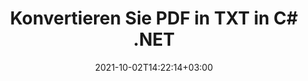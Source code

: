 ---
############################# Static ############################
layout: "autogen-gist"
date: 2021-10-02T14:22:14+03:00
draft: false
path: "de/total/net/conversion/pdf-to-txt/"
other_out_formats: "DOC DOCX DOCM DOT DOTX DOTM TXT RTF HTML HTM MHTML MHT XLS XLSX XLSM XLSB XLT XLTX XLTM XLAM CSV TSV DIF SXC FODS PPT PPTX PPTM PPS PPSX PPSM POT POTX POTM ODT OTT OTP ODP ODS EMZ WMZ SVG SVGZ XPS TEX DCM WMF EMF BMP PNG GIF JPEG TIFF ICO WEBP JP2 TGA PSB PSD EPUB MD DICOM FODP JPG"
ad_headline: "Konvertieren Sie PDF in TXT | .NET"
ad_description: "Die genaueste PDF-zu-TXT-Dokumentkonvertierungslösung für Ihre .NET-Anwendungen."

############################# Head ############################
head_title: "Konvertieren Sie PDF in TXT in C# .NET – Schnelle PDF-Konvertierung"
head_description: "Schnelle und sichere Konvertierung von PDF in TXT in .NET- und Mono-Frameworks – Konvertieren Sie PDF in TXT und über 100 andere Dateiformate in jeder Art von C#-, VB.NET-, ASP.NET- und .NET Core-Anwendung."

############################# Header ############################
title: "Konvertieren Sie PDF in TXT in C# .NET"
description: "Konvertieren Sie PDF in TXT in C# .NET-Anwendungen mit flexiblen Dokumentkonvertierungsfunktionen, um das Erscheinungsbild des konvertierten Dokumentformats anzupassen. Konvertieren Sie akkurat PDF-Dateien in Textverarbeitungsdokumente, Excel-Tabellen, PowerPoint-Präsentationen, Photoshop, eBooks, Web- und Bilddateiformate. Konvertieren Sie das gesamte Dokument oder wählen Sie bestimmte Seiten der PDF-Datei basierend auf den ausgewählten Seitenzahlen oder Seitenbereichen aus und konvertieren Sie es einfach in eine Vielzahl von unterstützten Dokumentformaten."

############################# SubMenu ############################
submenu:
    enable: false

############################# Content ############################
content:
    enable: true
    block:
    - title_left: "So konvertieren Sie PDF in TXT in C# .NET"
      content_left: |
          Befolgen Sie diese einfachen Schritte für die Konvertierung von PDF in TXT in .NET. Sehen Sie sich das konvertierte Dokument so an, wie es ist, oder rendern und zeigen Sie es als HTML an, ohne externe Software zu verwenden.

          -   **Converter**-Objekt erstellen, um PDF-Dokument zu konvertieren
          -   Legen Sie die Konvertierungsoptionen für das TXT-Format fest
          -   Rufen Sie die **Convert**-Methode der **Converter**-Klasseninstanz für die Konvertierung in TXT auf
          -   Legen Sie Optionen für den HTML-Viewer fest
          -   **Viewer**-Objekt erstellen, um das konvertierte Dokument als HTML anzuzeigen
          
      title_right: "Downloads & Installationsanleitungen"
      content_right: |
          Sie benötigen die Namensräume `GroupDocs.Conversion` und `GroupDocs.Viewer`, um PDF-Dateien in eine Vielzahl von Bildern und Dokumenttypen wie Microsoft Office (Word, Excel, PowerPoint, Project, Outlook), OpenDocument, HTML und CAD-Diagramme zu konvertieren. Erkunden Sie andere [.NET-APIs für Office-Dokumente](https://products.conholdate.com/total/net/), wie sie von Conholdate.Total angeboten werden.
          
          Holen Sie sich die entsprechenden Assembly-Dateien von den [Downloads](https://downloads.conholdate.com/total/net) oder holen Sie sich das gesamte Paket von [NuGet](https://www.nuget.org/packages/Conholdate.Total/), um `Conholdate.Total für .NET` direkt in Ihrem Arbeitsbereich hinzuzufügen.
          
      gisthash: "d2247f969461c42ed50a02e53e93953a"
      gistfile: "pdf-to-word-conversion-and-html-viewer.cs"

    - title_left: "Konvertieren Sie PDF- in Word-Dokumente in .NET"
      content_left: |
          Mit Conholdate.Total-APIs wird die Konvertierung von PDF in ein Word-Dokument in C# .NET-Anwendungen einfacher. Die PDF-Datei wird in eine Word-Datei (DOCX) mit Dokumentformatierung als Quelldatei umgewandelt. Sie können die Inhalte wie Text, Tabellen, Bilder und Listen aus dem konvertierten Word-Dokument einfach bearbeiten.

          -   Erstellen Sie ein **Converter**-Klassenobjekt und übergeben Sie die **PDF**-Quelldatei daran
          -   Rufen Sie die **Convert**-Methode des **Converter**-Objekts auf
          -   Geben Sie **DOCX** als gewünschtes Ausgabeformat an, indem Sie ihm das Objekt **WordProcessingConvertOptions** übergeben
          -   Rufen Sie die **Convert**-Methode der **Converter**-Klasseninstanz für die Konvertierung in **DOCX** auf
          
      title_right: "Konvertieren passwortgeschützter Archive"
      content_right: |
          In einigen Fällen ist das konvertierte Dokument größer und die Konvertierung dauert einige Zeit. Standardmäßig wird das zwischengespeicherte konvertierte Dokument auf dem lokalen Laufwerk gespeichert, aber [Conholdate.Total for .NET](https://products.conholdate.com/total/net/) bietet eine benutzerdefinierte Cache-Implementierungsfunktion mithilfe der iCache-Schnittstelle zur effizienten Verwaltung Zwischenspeichern Sie Konvertierungsergebnisse auf Ihre eigene Weise. Es beschleunigt den gesamten sich wiederholenden Konvertierungsprozess.
          
          Die [.NET PDF-Konvertierungsbibliothek](https://products.groupdocs.com/conversion/net/) unterstützt auch die Konvertierung in und aus passwortgeschützten Archiven und die Komprimierung der Konvertierungsergebnisse in ZIP, RAR, 7Z, TAR, GZ und BZ2 Archivformate.
          
      gisthash: "d2247f969461c42ed50a02e53e93953a"
      gistfile: "pdf-to-word-conversion.cs"

    - title_left: "Konvertieren Sie PDF in Excel in C# .NET"
      content_left: |
          Wandeln Sie PDFs in Excel-Tabellen um, indem Sie ein paar Zeilen C# .NET-Code verwenden. Der Inhalt einer PDF-Datei wird in Zeilen und Spalten eines Excel-Arbeitsblatts umgewandelt, das Sie ganz einfach nach Bedarf bearbeiten können. Eine PDF-Datei kann in diese Tabellenkalkulationsformate (XLS, XLSX, XLSM, XLSB, XLTX, XLT), OpenDocument (ODS, OTS) und Apple iWork Numbers konvertiert werden.

          -   Erstellen Sie ein **Converter**-Klassenobjekt und übergeben Sie die **PDF**-Quelldatei daran
          -   Rufen Sie die **Convert**-Methode des **Converter**-Objekts auf
          -   Geben Sie **XLSX** als gewünschtes Ausgabeformat an, indem Sie ihm das Objekt **SpreadsheetConvertOptions** übergeben
          -   Rufen Sie die **Convert**-Methode der **Converter**-Klasseninstanz für die Konvertierung in **XLSX** auf
        
      title_right: "Extraktion von Quelldokumentinformationen"
      content_right: |
          Die Funktion zum Extrahieren von Dokumenteninformationen ermöglicht nicht nur das Abrufen grundlegender Informationen über die Quelldokumentdatei, sondern unterstützt auch das Extrahieren einiger wertvoller dateiformatspezifischer Informationen wie Projektstart- und -enddaten einer Microsoft Project-Datei, Druckbeschränkungen für ein PDF-Dokument Liste von Ordnern, die in einer Outlook-Datendatei enthalten sind usw.

          Konvertieren Sie gängige Dokumentdateiformate auf verschiedenen Betriebssystemen wie Windows, Linux oder macOS, während Sie Plattformen wie Windows Azure, Mono und Xamarin verwenden.
          
      gisthash: "d2247f969461c42ed50a02e53e93953a"
      gistfile: "pdf-to-excel-conversion.cs"

    - title_left: "Konvertieren Sie PDF in PowerPoint in C# .NET"
      content_left: |
          Das Konvertieren von PDF- in PowerPoint-Folien (PPT, PPTX) ist mit Conholdate.Total für .NET-APIs schneller. Nach der Konvertierung können Sie die PowerPoint-Präsentationen und -Folien problemlos in Microsoft PowerPoint bearbeiten.

          -   Erstellen Sie ein **Converter**-Klassenobjekt und übergeben Sie die **PDF**-Quelldatei daran
          -   Rufen Sie die **Convert**-Methode des **Converter**-Objekts auf
          -   Geben Sie **PPTX** als gewünschtes Ausgabeformat an, indem Sie ihm das Objekt **PresentationConvertOptions** übergeben
          -   Rufen Sie die **Convert**-Methode der **Converter**-Klasseninstanz für die Konvertierung in **PPTX** auf.
          
      title_right: "Laden und Konvertieren von entfernt lokalisierten Dokumenten"
      content_right: |
          Mit Conholdate.Total für .NET können Entwickler Dokumente von verschiedenen Remote-Standorten und Cloud-Dokumentspeicherressourcen wie Amazon S3, Microsoft Azure Blob, FTP, lokalen Datenträgern, Streams oder einer einfachen URL laden und konvertieren. Sie müssen nur die Methode zum Abrufen des remote lokalisierten Dokumentenstroms angeben und ihn dann als Konstruktor an die Converter-Klasse übergeben.
          
          Conholdate.Total für .NET-APIs sind nativ für Windows Forms, ASP.NET, WPF, WCF oder jede Art von Anwendung, die auf .NET Framework 2.0 oder höher basiert.
          
      gisthash: "d2247f969461c42ed50a02e53e93953a"
      gistfile: "pdf-to-powerpoint-conversion.cs"

    - title_left: "Konvertieren Sie PDF in Bilder in .NET"
      content_left: |
          Konvertieren Sie PDF in Bildformate wie JPG, PNG, GIF, BMP, TIFF und viele andere mit präziser Bildqualität und Auflösung. Wandeln Sie die gesamte PDF-Datei um oder wählen Sie aus einigen ausgewählten Seiten aus, um sie in Bilder umzuwandeln.

          -   Erstellen Sie ein **Converter**-Klassenobjekt und übergeben Sie die **PDF**-Quelldatei daran
          -   Rufen Sie die **Convert**-Methode des **Converter**-Objekts auf
          -   Deklarieren Sie den Delegaten **SavePageStream**, um die konvertierte Dokumentseite im Stream zu speichern
          -   Geben Sie **PNG** als gewünschtes Ausgabeformat an, indem Sie ihm das Objekt **ImageConvertOptions** übergeben
          -   Rufen Sie die **Convert**-Methode der **Converter**-Klasseninstanz für die Konvertierung in **PNG** auf
          
      title_right: "Fügen Sie Text- oder Bildwasserzeichen zu Dokumenten hinzu"
      content_right: |
          Konvertieren Sie Dokumente genau wie die Originaldatei und wenden Sie Text- oder Bildwasserzeichen auf die konvertierten Dokumentseiten an. Stempeln Sie die Wasserzeichen intelligent mit einer Handvoll Wasserzeichenoptionen, um Schriftart, Farbe, Breite, Höhe, Drehwinkel, Transparenz zu verwalten und das Wasserzeichen im Hintergrund der Dokumentseiten zu platzieren.
          
          Die automatische Erkennung des Formats des Quelldokuments ist eine weitere nützliche Funktion, um die Dateierweiterung selbst in einigen Fällen abzurufen, in denen die Quelldatei in Form eines Bytestroms präsentiert wird. Entwickler können auch eine vollständige Liste aller unterstützten Konvertierungsformate abrufen, wenn sie ein Dokument in ein anderes Dateiformat konvertieren, indem sie die GetPossibleConversions-Methode des Converter-Objekts aufrufen.
          
      gisthash: "d2247f969461c42ed50a02e53e93953a"
      gistfile: "pdf-to-image-conversion.cs"

############################# About Formats ############################
about_formats:
    enable: false
############################# More Formats ############################
more_formats:
    enable: true
    auto: false
    other_out_formats: DOC DOCX DOCM DOT DOTX DOTM TXT RTF HTML HTM MHTML MHT XLS XLSX XLSM XLSB XLT XLTX XLTM XLAM CSV TSV DIF SXC FODS PPT PPTX PPTM PPS PPSX PPSM POT POTX POTM ODT OTT OTP ODP ODS EMZ WMZ SVG SVGZ XPS TEX DCM WMF EMF BMP PNG GIF JPEG TIFF ICO WEBP JP2 TGA PSB PSD EPUB MD DICOM FODP JPG
############################# Back to top ###############################
back_to_top:
  enable: true
---